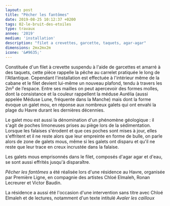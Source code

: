 ```yaml
---
layout: post
title: "Pêcher les fantômes"
date: 2019-08-25 10:12:37 +0200
tags: 02-le-bruit-des-etoiles
type: travaux
annee: '2019'
medium: 'installation'
description: "filet a crevettes, garcette, taquets, agar-agar"
dimensions: 2mx2mx2m
icone: '&#9635;'
---
```

Constituée d'un filet à crevette suspendu à l'aide de garcettes et amarré à des taquets, cette pièce rappelle la pêche au carrelet pratiquée le long de l'Atlantique. Cependant l'installation est effectuée à l'intérieur même de la cabane et le filet devient lui-même un nouveau plafond, tendu à travers les 2m² de l’espace. Entre ses mailles on peut apercevoir des formes molles, dont la consistance et la couleur rappellent la méduse Aurélia (aussi appelée Méduse Lune, fréquente dans la Manche) mais dont la forme évoque un galet mou, en réponse aux nombreux galets qui ont envahi la plage du Havre durant les dernières décennies.

Le galet mou est aussi la dénomination d'un phénomène géologique : il s'agit de poches limoneuses prises au piège lors de la sédimentation. Lorsque les falaises s'érodent et que ces poches sont mises à jour, elles s'effritent et il ne reste alors que leur empreinte en forme de bulle, on parle alors de zone de galets mous, même si les galets ont disparu et qu'il ne reste que leur trace en creux incrustée dans la falaise.

Les galets mous emprisonnés dans le filet, composés d'agar agar et d'eau, se sont aussi effrités jusqu'à disparaître.

*Pêcher les fantômes* a été réalisée lors d'une résidence au Havre, organisée par Première Ligne, en compagnie des artistes Chloé Elmaleh, Ronan Lecreurer et Victor Baudin.

La résidence a aussi été l'occasion d'une intervention sans titre avec Chloé Elmaleh et de lectures, notamment d'un texte intitulé *Avaler les cailloux*
